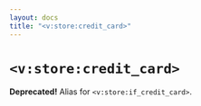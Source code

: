 ```yaml
---
layout: docs
title: "<v:store:credit_card>"
---
```


# `<v:store:credit_card>`

**Deprecated!** Alias for `<v:store:if_credit_card>`.
